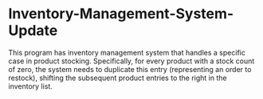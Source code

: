# Inventory-Management-System-Update
This program has inventory management system that handles a specific case in product stocking. Specifically, for every product with a stock count of zero, the system needs to duplicate this entry (representing an order to restock), shifting the subsequent product entries to the right in the inventory list. 
